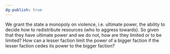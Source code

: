 ```yaml
---
dg-publish: true
---
```

We grant the state a monopoly on violence, i.e. ultimate power, the ability to decide how to redistribute resources (who to aggress towards). So given that they have ultimate power and we do not, how are they limited or to be limited? How can a lesser faction limit the power of a bigger faction if the lesser faction cedes its power to the bigger faction?
